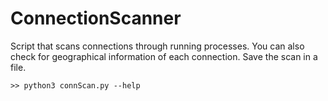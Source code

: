 # ConnectionScanner
Script that scans connections through running processes. You can also check for geographical information of each connection. Save the scan in a file.

```
>> python3 connScan.py --help
```
